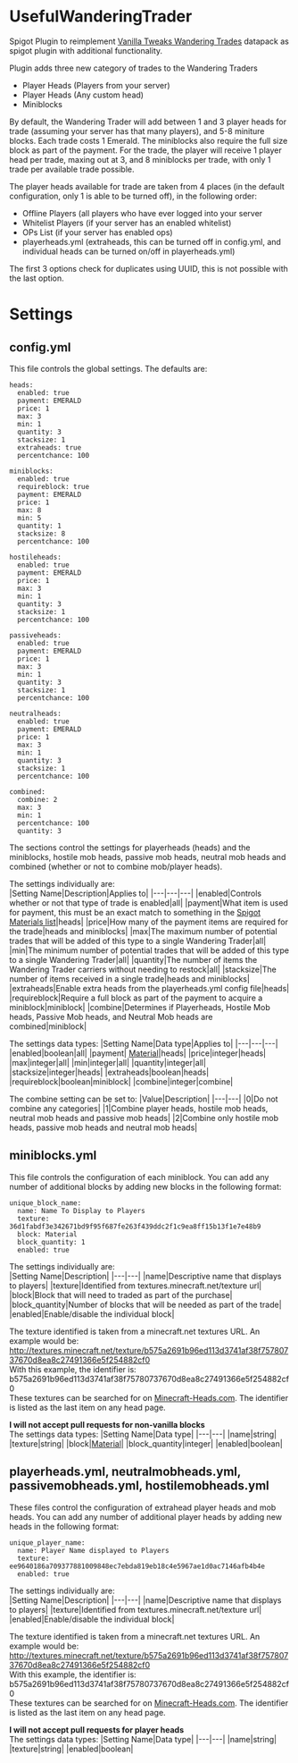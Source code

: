 # UsefulWanderingTrader

Spigot Plugin to reimplement [Vanilla Tweaks Wandering Trades](https://www.vanillatweaks.net/picker/datapacks/) datapack as spigot plugin with additional functionality.

Plugin adds three new category of trades to the Wandering Traders
- Player Heads (Players from your server)
- Player Heads (Any custom head)
- Miniblocks

By default, the Wandering Trader will add between 1 and 3 player heads for trade (assuming your server has that many players), and 5-8 miniture blocks. Each trade costs 1 Emerald. The miniblocks also require the full size block as part of the payment. For the trade, the player will receive 1 player head per trade, maxing out at 3, and 8 miniblocks per trade, with only 1 trade per available trade possible.

The player heads available for trade are taken from 4 places (in the default configuration, only 1 is able to be turned off), in the following order:
- Offline Players (all players who have ever logged into your server
- Whitelist Players (if your server has an enabled whitelist)
- OPs List (if your server has enabled ops)
- playerheads.yml (extraheads, this can be turned off in config.yml, and individual heads can be turned on/off in playerheads.yml)

The first 3 options check for duplicates using UUID, this is not possible with the last option.

# Settings
## config.yml
This file controls the global settings. The defaults are:
```
heads:
  enabled: true
  payment: EMERALD
  price: 1 
  max: 3
  min: 1  
  quantity: 3
  stacksize: 1
  extraheads: true
  percentchance: 100

miniblocks:
  enabled: true
  requireblock: true
  payment: EMERALD 
  price: 1
  max: 8
  min: 5 
  quantity: 1
  stacksize: 8
  percentchance: 100

hostileheads:
  enabled: true
  payment: EMERALD 
  price: 1 
  max: 3
  min: 1 
  quantity: 3
  stacksize: 1 
  percentchance: 100

passiveheads:
  enabled: true
  payment: EMERALD
  price: 1 
  max: 3
  min: 1 
  quantity: 3 
  stacksize: 1 
  percentchance: 100 

neutralheads:
  enabled: true
  payment: EMERALD 
  price: 1 
  max: 3 
  min: 1 
  quantity: 3 
  stacksize: 1 
  percentchance: 100 

combined:
  combine: 2
  max: 3
  min: 1
  percentchance: 100
  quantity: 3
```
The sections control the settings for playerheads (heads) and the miniblocks, hostile mob heads, passive mob heads, neutral mob heads and combined (whether or not to combine mob/player heads).

The settings individually are:  
|Setting Name|Description|Applies to|
|---|---|---|
|enabled|Controls whether or not that type of trade is enabled|all|
|payment|What item is used for payment, this must be an exact match to something in the [Spigot Materials list](https://hub.spigotmc.org/javadocs/spigot/org/bukkit/Material.html)|heads|
|price|How many of the payment items are required for the trade|heads and miniblocks|
|max|The maximum number of potential trades that will be added of this type to a single Wandering Trader|all|
|min|The minimum number of potential trades that will be added of this type to a single Wandering Trader|all|
|quantity|The number of items the Wandering Trader carriers without needing to restock|all|
|stacksize|The number of items received in a single trade|heads and miniblocks|
|extraheads|Enable extra heads from the playerheads.yml config file|heads|
|requireblock|Require a full block as part of the payment to acquire a miniblock|miniblock|
|combine|Determines if Playerheads, Hostile Mob heads, Passive Mob heads, and Neutral Mob heads are combined|miniblock|

The settings data types:
|Setting Name|Data type|Applies to|
|---|---|---|
|enabled|boolean|all|
|payment| [Material](https://hub.spigotmc.org/javadocs/spigot/org/bukkit/Material.html)|heads|
|price|integer|heads|
|max|integer|all|
|min|integer|all|
|quantity|integer|all|
|stacksize|integer|heads|
|extraheads|boolean|heads|
|requireblock|boolean|miniblock|
|combine|integer|combine|

The combine setting can be set to:
|Value|Description|
|---|---|
|0|Do not combine any categories|
|1|Combine player heads, hostile mob heads, neutral mob heads and passive mob heads|
|2|Combine only hostile mob heads, passive mob heads and neutral mob heads|

## miniblocks.yml
This file controls the configuration of each miniblock. You can add any number of additional blocks by adding new blocks in the following format:

```
unique_block_name:
  name: Name To Display to Players
  texture: 36d1fabdf3e342671bd9f95f687fe263f439ddc2f1c9ea8ff15b13f1e7e48b9
  block: Material
  block_quantity: 1
  enabled: true
```
The settings individually are:  
|Setting Name|Description|
|---|---|
|name|Descriptive name that displays to players|
|texture|Identified from textures.minecraft.net/texture url|
|block|Block that will need to traded as part of the purchase|
|block_quantity|Number of blocks that will be needed as part of the trade|
|enabled|Enable/disable the individual block|

The texture identified is taken from a minecraft.net textures URL. An example would be:  
http://textures.minecraft.net/texture/b575a2691b96ed113d3741af38f75780737670d8ea8c27491366e5f254882cf0  
With this example, the identifier is:  
b575a2691b96ed113d3741af38f75780737670d8ea8c27491366e5f254882cf0  
These textures can be searched for on [Minecraft-Heads.com](https://minecraft-heads.com/custom-heads). The identifier is listed as the last item on any head page.

**I will not accept pull requests for non-vanilla blocks**  
The settings data types:
|Setting Name|Data type|
|---|---|
|name|string|
|texture|string|
|block|[Material](https://hub.spigotmc.org/javadocs/spigot/org/bukkit/Material.html)|
|block_quantity|integer|
|enabled|boolean|

## playerheads.yml, neutralmobheads.yml, passivemobheads.yml, hostilemobheads.yml
These files control the configuration of extrahead player heads and mob heads. You can add any number of additional player heads by adding new heads in the following format:

```
unique_player_name:
  name: Player Name displayed to Players
  texture: ee9640186a709377881009848ec7ebda819eb18c4e5967ae1d0ac7146afb4b4e
  enabled: true
```
The settings individually are:  
|Setting Name|Description|
|---|---|
|name|Descriptive name that displays to players|
|texture|Identified from textures.minecraft.net/texture url|
|enabled|Enable/disable the individual block|

The texture identified is taken from a minecraft.net textures URL. An example would be:  
http://textures.minecraft.net/texture/b575a2691b96ed113d3741af38f75780737670d8ea8c27491366e5f254882cf0  
With this example, the identifier is:  
b575a2691b96ed113d3741af38f75780737670d8ea8c27491366e5f254882cf0  
These textures can be searched for on [Minecraft-Heads.com](https://minecraft-heads.com/custom-heads). The identifier is listed as the last item on any head page.

**I will not accept pull requests for player heads**  
The settings data types:
|Setting Name|Data type|
|---|---|
|name|string|
|texture|string|
|enabled|boolean|
